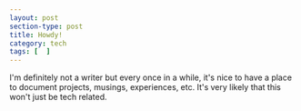```yaml
---
layout: post
section-type: post
title: Howdy!
category: tech
tags: [  ]
---
```


I'm definitely not a writer but every once in a while, it's nice to have a place to document projects, musings, experiences, etc. It's very likely that this won't just be tech related.
